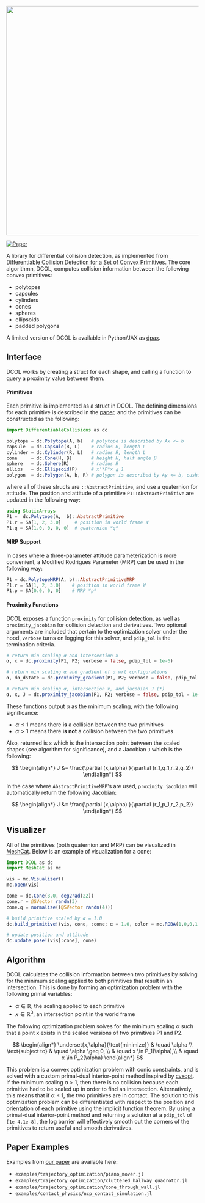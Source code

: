 <p align="center">
  <img width="600" src="https://github.com/kevin-tracy/DCOL.jl/blob/master/extras/images/DCOL_logo.png">
</p>

[![Paper](http://img.shields.io/badge/arXiv-2207.00669-B31B1B.svg)](https://arxiv.org/abs/2207.00669)


A library for differential collision detection, as implemented from [Differentiable Collision Detection for a Set of Convex Primitives](https://arxiv.org/abs/2207.00669). The core algorithmn, DCOL, computes collision information between the following convex primitives:
- polytopes
- capsules
- cylinders
- cones
- spheres
- ellipsoids
- padded polygons

A limited version of DCOL is available in Python/JAX as [dpax](https://github.com/kevin-tracy/dpax).

## Interface
DCOL works by creating a struct for each shape, and calling a function to query a proximity value between them.
#### Primitives
Each primitive is implemented as a struct in DCOL. The defining dimensions for each primitive is described in the [paper](https://arxiv.org/abs/2207.00669), and the primitives can be constructed as the following:
```julia
import DifferentiableCollisions as dc

polytope = dc.Polytope(A, b)   # polytope is described by Ax <= b
capsule  = dc.Capsule(R, L)    # radius R, length L
cylinder = dc.Cylinder(R, L)   # radius R, length L
cone     = dc.Cone(H, β)       # height H, half angle β
sphere   = dc.Sphere(R)        # radius R
ellips   = dc.Ellipsoid(P)     # x'*P*x ≦ 1
polygon  = dc.Polygon(A, b, R) # polygon is described by Ay <= b, cushion radius R
```
where all of these structs are ```::AbstractPrimitive```, and use a quaternion for attitude. The position and attitude of a primitive `P1::AbstractPrimitive` are updated in the following way:
```julia
using StaticArrays
P1 =  dc.Polytope(A,  b)::AbstractPrimitive
P1.r = SA[1, 2, 3.0]     # position in world frame W
P1.q = SA[1.0, 0, 0, 0]  # quaternion ᵂqᴮ
```
#### MRP Support
In cases where a three-parameter attitude parameterization is more convenient, a Modified Rodrigues Parameter (MRP) can be used in the following way:
```julia
P1 = dc.PolytopeMRP(A, b)::AbstractPrimitiveMRP
P1.r = SA[1, 2, 3.0]    # position in world frame W
P1.p = SA[0.0, 0, 0]    # MRP ᵂpᴮ
```
#### Proximity Functions
DCOL exposes a function `proximity` for collision detection, as well as `proximity_jacobian` for collision detection and derivatives. Two optional arguments are included that pertain to the optimization solver under the hood,  `verbose` turns on logging for this solver, and `pdip_tol` is the termination criteria.
```julia
# return min scaling α and intersection x
α, x = dc.proximity(P1, P2; verbose = false, pdip_tol = 1e-6)

# return min scaling α and gradient of α wrt configurations 
α, dα_dstate = dc.proximity_gradient(P1, P2; verbose = false, pdip_tol = 1e-6)

# return min scaling α, intersection x, and jacobian J (*)
α, x, J = dc.proximity_jacobian(P1, P2; verbose = false, pdip_tol = 1e-6)
```
These functions output $\alpha$ as the minimum scaling, with the following significance:
- $\alpha \leq 1$ means there **is** a collision between the two primitives
- $\alpha >1$ means there **is not** a collision between the two primitives

Also, returned is `x` which is the intersection point between the scaled shapes (see algorithm for significance), and a Jacobian `J` which is the following:

$$
\begin{align*}
J &= \frac{\partial (x,\alpha) }{\partial (r_1,q_1,r_2,q_2)}
\end{align*}
$$

In the case where `AbstractPrimitiveMRP`'s are used, `proximity_jacobian` will automatically return the following Jacobian:

$$
\begin{align*}
J &= \frac{\partial (x,\alpha) }{\partial (r_1,p_1,r_2,p_2)}
\end{align*}
$$

## Visualizer
All of the primitives (both quaternion and MRP) can be visualized in [MeshCat](https://github.com/rdeits/MeshCat.jl). Below is an example of visualization for a cone:

```julia
import DCOL as dc
import MeshCat as mc

vis = mc.Visualizer()
mc.open(vis)

cone = dc.Cone(3.0, deg2rad(22))
cone.r = @SVector randn(3)
cone.q = normalize((@SVector randn(4)))

# build primitive scaled by α = 1.0
dc.build_primitive!(vis, cone, :cone; α = 1.0, color = mc.RGBA(1,0,0,1.0))

# update position and attitude
dc.update_pose!(vis[:cone], cone)
```

## Algorithm
DCOL calculates the collision information between two primitives by solving for the minimum scaling applied to both primitives that result in an intersection. This is done by forming an optimization problem with the following primal variables:

- $\alpha \in \mathbb{R}$, the scaling applied to each primitive
- $x \in \mathbb{R}^3$, an intersection point in the world frame

The following optimization problem solves for the minimum scaling α such that a point x exists in the scaled versions of two primitives P1 and P2.

$$
\begin{align*}
\underset{x,\alpha}{\text{minimize}} & \quad \alpha \\
\text{subject to} & \quad  \alpha \geq 0, \\
                  & \quad  x \in P_1(\alpha),\\
                  & \quad  x \in P_2(\alpha)
\end{align*}
$$

This problem is a convex optimization problem with conic constraints, and is solved with a custom primal-dual interior-point method inspired by [cvxopt](http://www.seas.ucla.edu/~vandenbe/publications/coneprog.pdf). If the minimum scaling α > 1, then there is no collision because each primitive had to be scaled up in order to find an intersection. Alternatively, this means that if α ≤ 1, the two primitives are in contact. The solution to this optimization problem can be differentiated with respect to the position and orientation of each primitive using the implicit function theorem. By using a primal-dual interior-point method and returning a solution at a `pdip_tol` of `[1e-4,1e-8]`, the log barrier will effectively smooth out the corners of the primitives to return useful and smooth derivatives.  

## Paper Examples

Examples from [our paper](https://arxiv.org/abs/2207.00669) are available here:

- `examples/trajectory_optimization/piano_mover.jl`
- `examples/trajectory_optimization/cluttered_hallway_quadrotor.jl`
- `examples/trajectory_optimization/cone_through_wall.jl`
- `examples/contact_physics/ncp_contact_simulation.jl`
